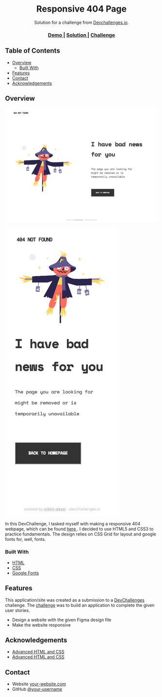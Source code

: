 <!-- Please update value in the {}  -->

<h1 align="center">Responsive 404 Page</h1>

<div align="center">
   Solution for a challenge from  <a href="http://devchallenges.io" target="_blank">Devchallenges.io</a>.
</div>

<div align="center">
  <h3>
    <a href="https://nikhil404devchallenge.netlify.app">
      Demo
    </a>
    <span> | </span>
    <a href="https://github.com/nikhil-desai/404-not-found">
      Solution
    </a>
    <span> | </span>
    <a href="https://devchallenges.io/challenges/wBunSb7FPrIepJZAg0sY">
      Challenge
    </a>
  </h3>
</div>

<!-- TABLE OF CONTENTS -->

## Table of Contents

- [Overview](#overview)
  - [Built With](#built-with)
- [Features](#features)
- [Contact](#contact)
- [Acknowledgements](#acknowledgements)

<!-- OVERVIEW -->

## Overview

![Desktop](Screenshots/Desktop.png)

![Mobile](Screenshots/Mobile.png)

In this DevChallenge, I tasked myself with making a responsive 404 webpage, which can be found <a href="https://nikhil404devchallenge.netlify.app">
      here
    </a>. I decided to use HTML5 and CSS3 to practice fundamentals. The design relies on CSS Grid for layout and google fonts for, well, fonts.

### Built With

<!-- This section should list any major frameworks that you built your project using. Here are a few examples.-->

- [HTML](https://developer.mozilla.org/en-US/docs/Web/HTML)
- [CSS](https://www.w3schools.com/css/)
- [Google Fonts](https://fonts.google.com)

## Features

<!-- List the features of your application or follow the template. Don't share the figma file here :) -->

This application/site was created as a submission to a [DevChallenges](https://devchallenges.io/challenges) challenge. The [challenge](https://devchallenges.io/challenges/wBunSb7FPrIepJZAg0sY) was to build an application to complete the given user stories.

- Design a website with the given Figma design file 
- Make the website responsive


## Acknowledgements

<!-- This section should list any articles or add-ons/plugins that helps you to complete the project. This is optional but it will help you in the future. For example -->

- [Advanced HTML and CSS](https://learn.shayhowe.com/advanced-html-css/responsive-web-design/)
- [Advanced HTML and CSS](https://learn.shayhowe.com/advanced-html-css/responsive-web-design/)

## Contact

- Website [your-website.com](https://nikhildesigns.com)
- GitHub [@your-username](https://github.com/nikhil-desai)
